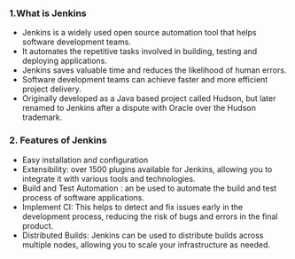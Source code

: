 ### 1.What is Jenkins
-  Jenkins is a widely used open source automation tool that helps software development teams.
-  It automates the repetitive tasks involved in building, testing and deploying applications.
-  Jenkins saves valuable time and reduces the likelihood of human errors.
-  Software development teams can achieve faster and more efficient project delivery.
-  Originally developed as a Java based project called Hudson, but later renamed to Jenkins after a dispute with Oracle over the Hudson trademark. 


### 2. Features of Jenkins
- Easy installation and configuration
- Extensibility: over 1500 plugins available for Jenkins, allowing you to integrate it with various tools and technologies.
- Build and Test Automation : an be used to automate the build and test process of software applications.
- Implement CI: This helps to detect and fix issues early in the development process, reducing the risk of bugs and errors in the final product.
- Distributed Builds: Jenkins can be used to distribute builds across multiple nodes, allowing you to scale your infrastructure as needed.




